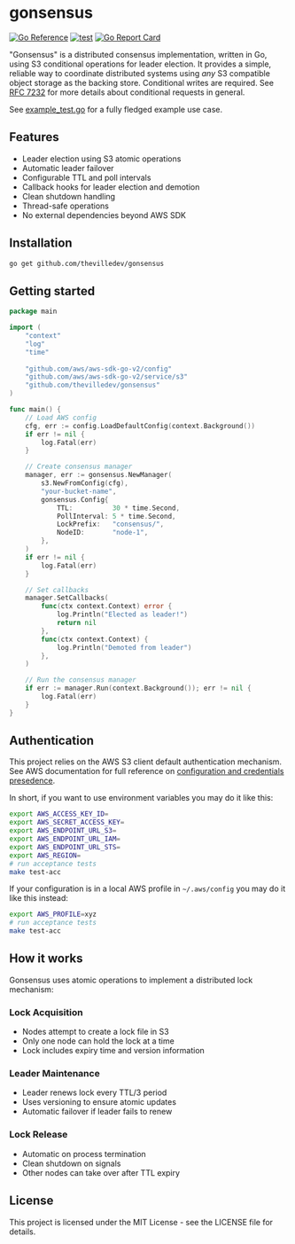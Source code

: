 # gonsensus

[![Go Reference](https://pkg.go.dev/badge/github.com/thevilledev/gonsensus.svg)](https://pkg.go.dev/github.com/thevilledev/gonsensus)
[![test](https://github.com/thevilledev/gonsensus/actions/workflows/test.yml/badge.svg)](https://github.com/thevilledev/gonsensus/actions/workflows/test.yml)
[![Go Report Card](https://goreportcard.com/badge/github.com/thevilledev/gonsensus)](https://goreportcard.com/report/github.com/thevilledev/gonsensus)

"Gonsensus" is a distributed consensus implementation, written in Go, using S3 conditional operations for leader election. It provides a simple, reliable way to coordinate distributed systems using *any* S3 compatible object storage as the backing store. Conditional writes are required. See [RFC 7232](https://datatracker.ietf.org/doc/html/rfc7232) for more details about conditional requests in general.

See [example_test.go](example_test.go) for a fully fledged example use case.

## Features

- Leader election using S3 atomic operations
- Automatic leader failover
- Configurable TTL and poll intervals
- Callback hooks for leader election and demotion
- Clean shutdown handling
- Thread-safe operations
- No external dependencies beyond AWS SDK

## Installation

```bash
go get github.com/thevilledev/gonsensus
```

## Getting started

```go
package main

import (
    "context"
    "log"
    "time"
    
    "github.com/aws/aws-sdk-go-v2/config"
    "github.com/aws/aws-sdk-go-v2/service/s3"
    "github.com/thevilledev/gonsensus"
)

func main() {
    // Load AWS config
    cfg, err := config.LoadDefaultConfig(context.Background())
    if err != nil {
        log.Fatal(err)
    }

    // Create consensus manager
    manager, err := gonsensus.NewManager(
        s3.NewFromConfig(cfg),
        "your-bucket-name",
        gonsensus.Config{
            TTL:          30 * time.Second,
            PollInterval: 5 * time.Second,
            LockPrefix:   "consensus/",
            NodeID:       "node-1",
        },
    )
    if err != nil {
        log.Fatal(err)
    }

    // Set callbacks
    manager.SetCallbacks(
        func(ctx context.Context) error {
            log.Println("Elected as leader!")
            return nil
        },
        func(ctx context.Context) {
            log.Println("Demoted from leader")
        },
    )

    // Run the consensus manager
    if err := manager.Run(context.Background()); err != nil {
        log.Fatal(err)
    }
}
```

## Authentication

This project relies on the AWS S3 client default authentication mechanism. See AWS documentation for full reference on [configuration and credentials presedence](https://docs.aws.amazon.com/cli/latest/userguide/cli-chap-configure.html#configure-precedence).

In short, if you want to use environment variables you may do it like this:

```bash
export AWS_ACCESS_KEY_ID=
export AWS_SECRET_ACCESS_KEY=
export AWS_ENDPOINT_URL_S3=
export AWS_ENDPOINT_URL_IAM=
export AWS_ENDPOINT_URL_STS=
export AWS_REGION=
# run acceptance tests
make test-acc
```

If your configuration is in a local AWS profile in `~/.aws/config` you may do it like this instead:

```bash
export AWS_PROFILE=xyz
# run acceptance tests
make test-acc
```

## How it works

Gonsensus uses atomic operations to implement a distributed lock mechanism:

### Lock Acquisition

- Nodes attempt to create a lock file in S3
- Only one node can hold the lock at a time
- Lock includes expiry time and version information

### Leader Maintenance

- Leader renews lock every TTL/3 period
- Uses versioning to ensure atomic updates
- Automatic failover if leader fails to renew

### Lock Release

- Automatic on process termination
- Clean shutdown on signals
- Other nodes can take over after TTL expiry

## License

This project is licensed under the MIT License - see the LICENSE file for details.